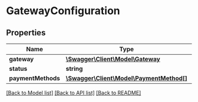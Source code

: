 # GatewayConfiguration

## Properties
Name | Type | Description | Notes
------------ | ------------- | ------------- | -------------
**gateway** | [**\Swagger\Client\Model\Gateway**](Gateway.md) |  | [optional] 
**status** | **string** |  | [optional] 
**paymentMethods** | [**\Swagger\Client\Model\PaymentMethod[]**](PaymentMethod.md) |  | [optional] 

[[Back to Model list]](../README.md#documentation-for-models) [[Back to API list]](../README.md#documentation-for-api-endpoints) [[Back to README]](../README.md)



